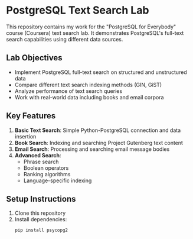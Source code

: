 # PostgreSQL Text Search Lab

This repository contains my work for the "PostgreSQL for Everybody" course (Coursera) text search lab. It demonstrates PostgreSQL's full-text search capabilities using different data sources.

## Lab Objectives

- Implement PostgreSQL full-text search on structured and unstructured data
- Compare different text search indexing methods (GIN, GiST)
- Analyze performance of text search queries
- Work with real-world data including books and email corpora

## Key Features

1. **Basic Text Search**: Simple Python-PostgreSQL connection and data insertion
2. **Book Search**: Indexing and searching Project Gutenberg text content
3. **Email Search**: Processing and searching email message bodies
4. **Advanced Search**: 
   - Phrase search
   - Boolean operators
   - Ranking algorithms
   - Language-specific indexing

## Setup Instructions

1. Clone this repository
2. Install dependencies:
   ```bash
   pip install psycopg2

